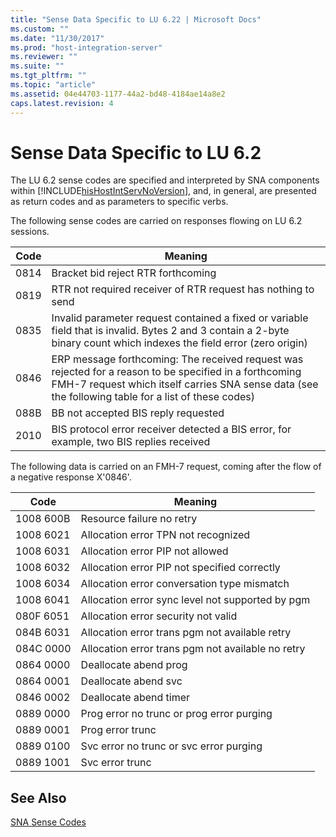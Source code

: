 ```yaml
---
title: "Sense Data Specific to LU 6.22 | Microsoft Docs"
ms.custom: ""
ms.date: "11/30/2017"
ms.prod: "host-integration-server"
ms.reviewer: ""
ms.suite: ""
ms.tgt_pltfrm: ""
ms.topic: "article"
ms.assetid: 04e44703-1177-44a2-bd48-4184ae14a8e2
caps.latest.revision: 4
---
```

# Sense Data Specific to LU 6.2
The LU 6.2 sense codes are specified and interpreted by SNA components within [!INCLUDE[hisHostIntServNoVersion](../includes/hishostintservnoversion-md.md)], and, in general, are presented as return codes and as parameters to specific verbs.  
  
 The following sense codes are carried on responses flowing on LU 6.2 sessions.  
  
|Code|Meaning|  
|----------|-------------|  
|0814|Bracket bid reject  RTR forthcoming|  
|0819|RTR not required  receiver of RTR request has nothing to send|  
|0835|Invalid parameter  request contained a fixed or variable field that is invalid. Bytes 2 and 3 contain a 2-byte binary count which indexes the field error (zero origin)|  
|0846|ERP message forthcoming: The received request was rejected for a reason to be specified in a forthcoming FMH-7 request  which itself carries SNA sense data (see the following table for a list of these codes)|  
|088B|BB not accepted  BIS reply requested|  
|2010|BIS protocol error receiver detected a BIS error, for example, two BIS replies received|  
  
 The following data is carried on an FMH-7 request, coming after the flow of a negative response X'0846'.  
  
|Code|Meaning|  
|----------|-------------|  
|1008 600B|Resource failure no retry|  
|1008 6021|Allocation error TPN not recognized|  
|1008 6031|Allocation error PIP not allowed|  
|1008 6032|Allocation error PIP not specified correctly|  
|1008 6034|Allocation error conversation type mismatch|  
|1008 6041|Allocation error sync level not supported by pgm|  
|080F 6051|Allocation error security not valid|  
|084B 6031|Allocation error trans pgm not available retry|  
|084C 0000|Allocation error trans pgm not available no retry|  
|0864 0000|Deallocate abend prog|  
|0864 0001|Deallocate abend svc|  
|0846 0002|Deallocate abend timer|  
|0889 0000|Prog error no trunc or prog error purging|  
|0889 0001|Prog error trunc|  
|0889 0100|Svc error no trunc or svc error purging|  
|0889 1001|Svc error trunc|  
  
## See Also  
 [SNA Sense Codes](../core/sna-sense-codes2.md)